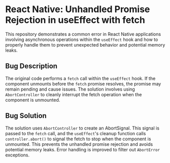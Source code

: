 # React Native: Unhandled Promise Rejection in useEffect with fetch

This repository demonstrates a common error in React Native applications involving asynchronous operations within the `useEffect` hook and how to properly handle them to prevent unexpected behavior and potential memory leaks.

## Bug Description

The original code performs a `fetch` call within the `useEffect` hook.  If the component unmounts before the `fetch` promise resolves, the promise may remain pending and cause issues.  The solution involves using `AbortController` to cleanly interrupt the fetch operation when the component is unmounted.

## Bug Solution

The solution uses `AbortController` to create an AbortSignal.  This signal is passed to the `fetch` call, and the `useEffect`'s cleanup function calls `controller.abort()` to signal the fetch to stop when the component is unmounted.  This prevents the unhandled promise rejection and avoids potential memory leaks.  Error handling is improved to filter out `AbortError` exceptions.